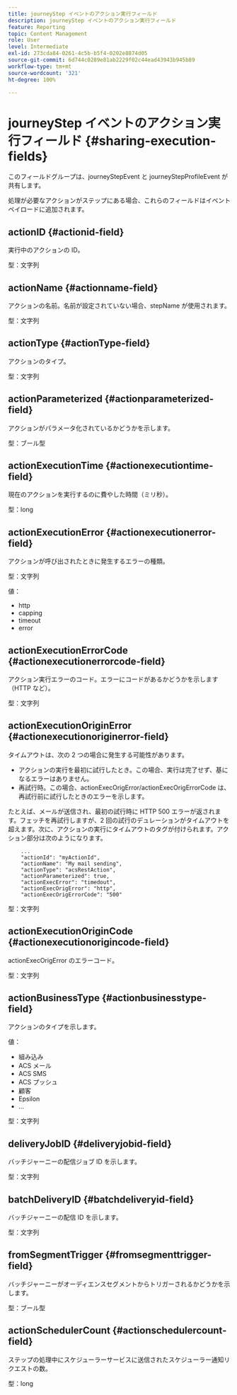 ```yaml
---
title: journeyStep イベントのアクション実行フィールド
description: journeyStep イベントのアクション実行フィールド
feature: Reporting
topic: Content Management
role: User
level: Intermediate
exl-id: 273cda84-0261-4c5b-b5f4-0202e8874d05
source-git-commit: 6d744c0289e81ab2229f02c44ead43943b945b89
workflow-type: tm+mt
source-wordcount: '321'
ht-degree: 100%

---
```


# journeyStep イベントのアクション実行フィールド {#sharing-execution-fields}

このフィールドグループは、journeyStepEvent と journeyStepProfileEvent が共有します。

処理が必要なアクションがステップにある場合、これらのフィールドはイベントペイロードに追加されます。

## actionID {#actionid-field}

実行中のアクションの ID。

型：文字列

## actionName {#actionname-field}

アクションの名前。名前が設定されていない場合、stepName が使用されます。

型：文字列

## actionType {#actionType-field}

アクションのタイプ。

型：文字列

## actionParameterized {#actionparameterized-field}

アクションがパラメータ化されているかどうかを示します。

型：ブール型

## actionExecutionTime {#actionexecutiontime-field}

現在のアクションを実行するのに費やした時間（ミリ秒）。

型：long

## actionExecutionError {#actionexecutionerror-field}

アクションが呼び出されたときに発生するエラーの種類。

型：文字列

値：
* http
* capping
* timeout
* error

## actionExecutionErrorCode {#actionexecutionerrorcode-field}

アクション実行エラーのコード。エラーにコードがあるかどうかを示します（HTTP など）。

型：文字列

## actionExecutionOriginError {#actionexecutionoriginerror-field}

タイムアウトは、次の 2 つの場合に発生する可能性があります。

* アクションの実行を最初に試行したとき。この場合、実行は完了せず、基になるエラーはありません。
* 再試行時。この場合、actionExecOrigError/actionExecOrigErrorCode は、再試行前に試行したときのエラーを示します。

たとえば、メールが送信され、最初の試行時に HTTP 500 エラーが返されます。フェッチを再試行しますが、2 回の試行のデュレーションがタイムアウトを超えます。次に、アクションの実行にタイムアウトのタグが付けられます。アクション部分は次のようになります。

```
    ...
    "actionId": "myActionId",
    "actionName": "My mail sending",
    "actionType": "acsRestAction",
    "actionParameterized": true,
    "actionExecError": "timedout",
    "actionExecOrigError": "http",
    "actionExecOrigErrorCode": "500"
```

型：文字列

## actionExecutionOriginCode {#actionexecutionorigincode-field}

actionExecOrigError のエラーコード。

型：文字列

## actionBusinessType {#actionbusinesstype-field}

アクションのタイプを示します。

値：

* 組み込み
* ACS メール
* ACS SMS
* ACS プッシュ
* 顧客
* Epsilon
* ...

型：文字列

## deliveryJobID {#deliveryjobid-field}

バッチジャーニーの配信ジョブ ID を示します。

型：文字列

## batchDeliveryID {#batchdeliveryid-field}

バッチジャーニーの配信 ID を示します。

型：文字列

## fromSegmentTrigger {#fromsegmenttrigger-field}

バッチジャーニーがオーディエンスセグメントからトリガーされるかどうかを示します。

型：ブール型

## actionSchedulerCount {#actionschedulercount-field}

ステップの処理中にスケジューラーサービスに送信されたスケジューラー通知リクエストの数。

型：long

